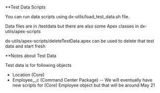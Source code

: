 **Test Data Scripts

You can run data scripts using dx-utils/load_test_data.sh file. 

Data files are in /testdata but there are also some Apex classes in dx-utils/apex-scripts

dx-utils/apex-scripts/deleteTestData.apex can be used to delete that test data and start fresh


**Notes about Test Data

Test data is for following objects
- Location (Core)
- Employee__c (Command Center Package)
-- We will eventually have new scripts for (Core) Employee object but that will be around May 21
